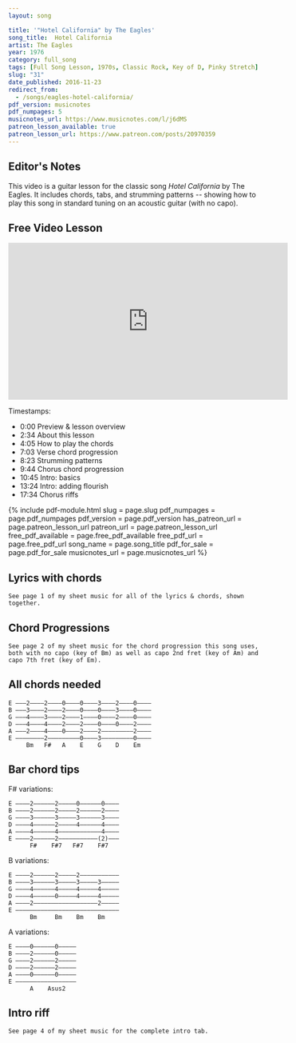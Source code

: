```yaml
---
layout: song

title: '"Hotel California" by The Eagles'
song_title:  Hotel California
artist: The Eagles
year: 1976
category: full_song
tags: [Full Song Lesson, 1970s, Classic Rock, Key of D, Pinky Stretch]
slug: "31"
date_published: 2016-11-23
redirect_from:
  - /songs/eagles-hotel-california/
pdf_version: musicnotes
pdf_numpages: 5
musicnotes_url: https://www.musicnotes.com/l/j6dMS
patreon_lesson_available: true
patreon_lesson_url: https://www.patreon.com/posts/20970359
---
```


## Editor's Notes

This video is a guitar lesson for the classic song _Hotel California_ by The Eagles. It includes chords, tabs, and strumming patterns -- showing how to play this song in standard tuning on an acoustic guitar (with no capo).

## Free Video Lesson

<iframe src="https://www.facebook.com/plugins/video.php?height=314&href=https%3A%2F%2Fwww.facebook.com%2Fsongnotes%2Fvideos%2F1261105190576796%2F&show_text=false&width=560" width="560" height="314" style="border:none;overflow:hidden" scrolling="no" frameborder="0" allowTransparency="true" allow="encrypted-media" allowFullScreen="true"></iframe>

Timestamps:

- 0:00 Preview & lesson overview
- 2:34 About this lesson
- 4:05 How to play the chords
- 7:03 Verse chord progression
- 8:23 Strumming patterns
- 9:44 Chorus chord progression
- 10:45 Intro: basics
- 13:24 Intro: adding flourish
- 17:34 Chorus riffs

<!-- -->


{% include pdf-module.html slug = page.slug pdf_numpages = page.pdf_numpages pdf_version = page.pdf_version has_patreon_url = page.patreon_lesson_url patreon_url = page.patreon_lesson_url free_pdf_available = page.free_pdf_available free_pdf_url = page.free_pdf_url song_name = page.song_title pdf_for_sale = page.pdf_for_sale musicnotes_url = page.musicnotes_url %}



## Lyrics with chords

    See page 1 of my sheet music for all of the lyrics & chords, shown together.

<!-- Bm                          F#
...On a dark desert highway... cool wind in my hair
A                           E
...Warm smell of colitas...... rising up through the air
G                           D
...Up ahead in the distance... I saw a shimmering light
Em                                         F#
...My head grew heavy & my sight grew dim... I had to stop for the night

Bm                                F#
...There she stood in the doorway... I heard the mission bell
A                                           E
...I was thinking to myself, "This could be heaven or this could be hell"
G                            D
...Then she lit up a candle... and she showed me the way
Em                                     F#
...There were voices down the corridor... I thought I heard them say...

        G                           D
        ...Welcome to the Hotel California
               F#                   Bm      (walk up)
        Such a lovely place, such a lovely face
        G                               D
        Plenty of room at the Hotel California
            Em                    F#
        Any time of year, you can find it here

Her mind is Tiffany-twisted, she got the Mercedes bends
She got a lot of pretty, pretty boys, that she calls friends
How they dance in the courtyard, sweet summer sweat
Some dance to remember, some dance to forget

So I called up the Captain, "Please bring me my wine"
He said, "we haven't had that spirit here since nineteen sixty-nine"
And still those voices are calling from far away
Wake you up in the middle of the night, just to hear them say

        Welcome to the Hotel California
        Such a lovely place, such a lovely face
        They living it up at the Hotel California
        What a nice surprise, bring your alibis

Mirrors on the ceiling, the pink champagne on ice
And she said, "we are all just prisoners here, of our own device"
And in the master's chambers, they gathered for the feast
They stab it with their steely knives, but they just can't kill the beast

Last thing I remember, I was... running for the door
I had to find the passage back to the place I was before
"Relax" said the night man, "we are programmed to receive.
You can check out any time you like, but you can never leave!"

[ instrumental verse w/ solo, repeat as desired, end ] -->


## Chord Progressions

    See page 2 of my sheet music for the chord progression this song uses, both with no capo (key of Bm) as well as capo 2nd fret (key of Am) and capo 7th fret (key of Em).

<!-- Intro & verse:

    Bm ........ F# ....... A  ....... E  .......
    G  ........ D  ....... Em ....... F# .......

Chorus:

    G ....... D ....... F# ....... Bm .......
    G ....... D ....... Em ....... F# ....... -->

## All chords needed

    E –––2––––2––––0––––0––––3––––2––––0––––
    B –––3––––2––––2––––0––––0––––3––––0––––
    G –––4––––3––––2––––1––––0––––2––––0––––
    D –––4––––4––––2––––2––––0––––0––––2––––
    A –––2––––4––––0––––2––––2–––––––––2––––
    E ––––––––2–––––––––0––––3–––––––––0––––
         Bm   F#   A    E    G    D    Em

## Bar chord tips

F# variations:

    E ––––2––––––2–––––0––––––0––––
    B ––––2––––––2–––––2––––––2––––
    G ––––3––––––3–––––3––––––3––––
    D ––––4––––––2–––––4––––––4––––
    A ––––4––––––4––––––––––––4––––
    E ––––2––––––2–––––––––––(2)–––
          F#    F#7   F#7    F#7                           

B variations:

    E ––––2––––––2–––––2–––––––––––
    B ––––3––––––3–––––3–––––3–––––
    G ––––4––––––4–––––4–––––4–––––
    D ––––4––––––0–––––4–––––4–––––
    A ––––2––––––––––––––––––2–––––
    E –––––––––––––––––––––––––––––
          Bm     Bm    Bm    Bm

A variations:

    E ––––0––––––0–––––
    B ––––2––––––0–––––
    G ––––2––––––2–––––
    D ––––2––––––2–––––
    A ––––0––––––0–––––
    E –––––––––––––––––
          A    Asus2

## Intro riff

    See page 4 of my sheet music for the complete intro tab.

<!-- E –––2–––––––––––––––––––––––0–––2––––
B –––3–––––––––––––––––––––––3–––3––––
G –––4–––––––––––––––––––––––4–––4––––
D –––4–––––––––––––––––––––––4–––4––––
A –––2–––––––––––––––––––––––2–––2––––
E ––––––––––––––––––––––––––––––––––––
     1 + 2 + 3 + 4 + 1 + 2 + 3 + 4 +
     Bm

E –––2–––––––––––––––0––––––––––––––––
B –––2–––––––––––––––2––––––––––––––––
G –––3–––––––––––––––3––––––––––––––––
D –––4–––––––––––––––4––––––––––––––––
A –––4––––––––––––––––––––––––––––––––
E –––2––––––––––––––––––––––––––––––––
     1 + 2 + 3 + 4 + 1 + 2 + 3 + 4 +
     F#

E –––0––––––––––––––––––––––––––––––––
B –––0––––––––––––––––––––––––––––––––
G –––2–––––––––––––––2––––––––––––––––
D –––2–––––––––––––––––––––––2––––––––
A –––0––––––––––––––––––––––––––––––––
E ––––––––––––––––––––––––––––––––––––
     1 + 2 + 3 + 4 + 1 + 2 + 3 + 4 +
     Asus2

E –––0–––––––––––––––2––––––––––––––––
B –––0–––––––––––––––0––––––––––––––––
G –––1–––––––––––––––1––––––––––––––––
D –––2–––––––––––––––2––––––––––––––––
A –––2–––––––––––––––2––––––––––––––––
E –––0–––––––––––––––0–––––––0–––2––––
     1 + 2 + 3 + 4 + 1 + 2 + 3 + 4 +
     E

E –––3––––––––––––––––––––––––––––––––
B –––0––––––––––––––––––––––––––––––––
G –––0––––––––––––––––––––––––––––––––
D –––0–––––––––––––––––––––––––––0––––
A –––2–––––––––––––––––––––––0h2––––––
E –––3–––––––––––––––––––3––––––––––––
     1 + 2 + 3 + 4 + 1 + 2 + 3 + 4 +
     G

E –––2––––––––––––––––––––––––––––––––
B –––3––––––––––––––––––––––––––––––––
G –––2––––––––––––––––––––––––––––––––
D –––0–––––––––––––––4–––––––0––––––––
A ––––––––––––––––––––––––––––––––––––
E ––––––––––––––––––––––––––––––––––––
     1 + 2 + 3 + 4 + 1 + 2 + 3 + 4 +
     D

E –––0––––––––––––––––––––––––––––––––
B –––0––––––––––––––––––––––––––––––––
G –––0––––––––––––––––––––––––––––––––
D –––2––––––––––––––/4–––––––2––––––––
A –––2––––––––––––––––––––––––––––––––
E –––0––––––––––––––––––––––––––––––––
     1 + 2 + 3 + 4 + 1 + 2 + 3 + 4 +
     Em

E –––2–––––––––––––––0––––––––––––––––
B –––2–––––––––––––––2––––––––––––––––
G –––3–––––––––––––––3––––––––––––––––
D –––4–––––––––––––––4––––––––––––––––
A –––4––––––––––––––––––––––––––––––––
E –––2––––––––––––––––––––––––––––––––
     1 + 2 + 3 + 4 + 1 + 2 + 3 + 4 +
     F# -->

<!-- ## Chorus walk-up

    E –––2–––––––––––––––––––––––––––––––3–––––––
    B –––3–––––––2–––––––3–––––––––––––––0–––––––
    G –––4–––––––2–––––––2–––––––––––––––0–––––––
    D –––4–––––––2–––––––0–––––––2–––4–––0–––––––
    A –––2–––––––4–––––––––––––––––––––––2–––––––
    E –––––––––––––––––––––––––––––––––––3–––––––
         1 + 2 + 3 + 4 + 1 + 2 + 3 + 4 + 1 + 2 +
         Bm     A/C#     D

## Chorus D-riff

    E ––––3––––––––2–––––––7–––5–––––3––––2––––––
    B ––––0––––––––3–––––––7–––7–––––3––––3––––––
    G ––––0––––––––2–––––––7–––7–––––0––––2––––––
    D ––––0––––––––0–––––––0–––0––––––––––0––––––
    A ––––2––––––––––––––––––––––––––––––––––––––
    E ––––3––––––––––––––––––––––––––––––––––––––
          G   ...  D

## Chorus Em-riff

    E ––––0–––––––––––0––––––0––––––0––––––0–––––
    B ––––0–––––––––––0––––––0––––––0––––––0–––––
    G ––––0–––––––––––0––––––0––––––0––––––0–––––
    D ––––2–––––––/5––––––4––––––2––––––0––––––––
    A ––––2––––––––––––––––––––––––––––––––––––––
    E ––––0––––––––––––––––––––––––––––––––––––––
          Em -->
